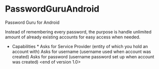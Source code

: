 # PasswordGuruAndroid
Password Guru for Android

Instead of remembering every password, the purpose is handle unlimited amount of already existing accounts for easy access when needed.
* Capabilities *
Asks for Service Provider (entity of which you hold an account with)
Asks for username (username used when account was created)
Asks for password (username password set up when account was created)
<end of version 1.0>
